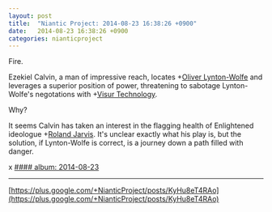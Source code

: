 ```yaml
---
layout: post
title:  "Niantic Project: 2014-08-23 16:38:26 +0900"
date:   2014-08-23 16:38:26 +0900
categories: nianticproject
---
```

Fire.

Ezekiel Calvin, a man of impressive reach, locates +[Oliver Lynton-Wolfe](https://plus.google.com/108200572857719809031 "") and leverages a superior position of power, threatening to sabotage Lynton-Wolfe's negotations with +[Visur Technology](https://plus.google.com/115880454950193571355 "").

Why? 

It seems Calvin has taken an interest in the flagging health of Enlightened ideologue +[Roland Jarvis](https://plus.google.com/103568659333550762891 ""). It's unclear exactly what his play is, but the solution, if Lynton-Wolfe is correct, is a journey down a path filled with danger.

x
[#### album: 2014-08-23](https://plus.google.com/photos/105211554081025512763/albums/6050661514508841329 "")
- - -
[https://plus.google.com/+NianticProject/posts/KyHu8eT4RAo](https://plus.google.com/+NianticProject/posts/KyHu8eT4RAo)
